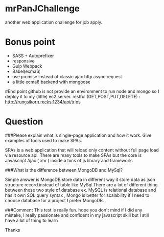 # mrPanJChallenge
another web application challenge for job apply.

# Bonus point
 - SASS + Autoprefixer
 - responsive
 - Gulp Webpack
 - Babel(ecma6)
 - use promise instead of classic ajax http async request
 - a little ecma6 backend with mongoose

#End point
  github is not provide an environment to run node and mongo so I deploy it to my (little) ec2 server.
  restful (GET,POST,PUT,DELETE) : http://rungsikorn.rocks:1234/api/trips

# Question

###Please explain what is single-page application and how it work. Give examples of tools used to make SPAs.

SPAs is a web application that will reload only content without full page load via resource api.
There are many tools to make SPAs but the core is Javascript Ajax ( xhr ) inside a tons of js library and framework.

###What is the difference between MongoDB and MySql?

Simple answer is MongoDB store data in different way it store data as json structure record instead of table like MySql.There are a lot of different thing between these two style of database ex. MySQL is relational database and has it own SQL query syntax , Mongo is better for scalability if I need to choose database for a project I prefer MongoDB.


###Comment
This test is really fun. hope you don't mind if I did any mistake, I really passionate and confident in my javascript skill but I still have a lot of thing to learn

Thanks
